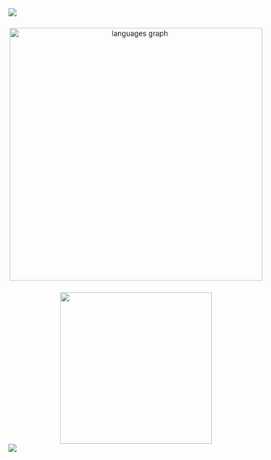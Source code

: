<div><div>
  <img style="100%" src="https://capsule-render.vercel.app/api?type=waving&height=100&section=header&reversal=false&fontSize=70&fontColor=FFFFFF&fontAlign=50&fontAlignY=50&stroke=-&descSize=20&descAlign=50&descAlignY=50&color=undefined"  />
</div>

###

<div align="center">
  <img src="https://github-readme-stats.vercel.app/api/top-langs?username=PeteTor&locale=en&hide_title=true&layout=compact&card_width=320&langs_count=10&theme=tokyonight&hide_border=true&order=2" height="500" alt="languages graph"  />
</div>

###
<div align="center">
  <img height="300" src="https://media3.giphy.com/media/v1.Y2lkPTc5MGI3NjExZW9lMmV5b3E4bWxycjE5Mno1NW80czN5dzU2NW4xZ3Z3enhpNzZ3cyZlcD12MV9pbnRlcm5hbF9naWZfYnlfaWQmY3Q9Zw/mTPjPA6SSXgTsnZ1Dh/giphy.gif"  />
</div>

<div>
  <img style="100%" src="https://capsule-render.vercel.app/api?type=waving&height=100&section=footer&reversal=true&fontSize=70&fontColor=FFFFFF&fontAlign=50&fontAlignY=50&stroke=-&descSize=20&descAlign=50&descAlignY=50&color=undefined"  />
</div>

###
